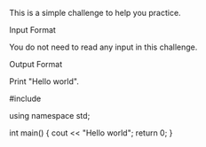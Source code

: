 This is a simple challenge to help you practice.

Input Format

You do not need to read any input in this challenge.

Output Format

Print  "Hello world".

#include <iostream>

using namespace std;

int main()
{
  cout << "Hello world";
  return 0;
}
